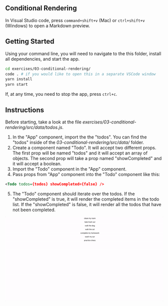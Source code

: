 ## Conditional Rendering

In Visual Studio code, press `command+shift+v` (Mac) or `ctrl+shift+v` (Windows) to open a Markdown preview.

## Getting Started

Using your command line, you will need to navigate to the this folder, install all dependencies, and start the app.

```bash
cd exercises/03-conditional-rendering/
code . # if you would like to open this in a separate VSCode window
yarn install
yarn start
```

If, at any time, you need to stop the app, press `ctrl+c`.

## Instructions

Before starting, take a look at the file _exercises/03-conditional-rendering/src/data/todos.js_.

1. In the "App" component, import the the "todos". You can find the "todos" inside of the _03-conditional-rendering/src/data/_ folder.
2. Create a component named "Todo". It will accept two different props. The first prop will be named "todos" and it will accept an array of objects. The second prop will take a prop named "showCompleted" and it will accept a boolean.
3. Import the "Todo" component in the "App" component.
4. Pass props from "App" component into the "Todo" component like this:

```xml
<Todo todos={todos} showCompleted={false} />
```
 
5. The "Todo" component should iterate over the todos. If the "showCompleted" is true, it will render the completed items in the todo list. If the "showCompleted" is false, it will render all the todos that have not been completed.

![](demo.gif)
